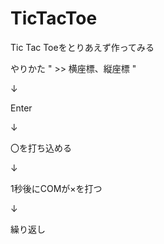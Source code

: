 # TicTacToe
Tic Tac Toeをとりあえず作ってみる

やりかた
" >> 横座標、縦座標 "

↓

Enter

↓

〇を打ち込める

↓

1秒後にCOMが×を打つ

↓

繰り返し
